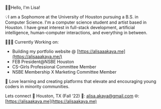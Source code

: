 👋🏽Hello, I'm Lisa!

💡I am a Sophomore at the University of Houston pursuing a B.S. in Computer Science. I'm a computer science student and artist based in Houston. I have great interest in full-stack development, artificial intelligence, human-computer interactions, and everything in between.

👩🏽‍💻 Currently Working on:
+ Building my portfolio website @ [https://alisaaakaya.me](https://alisaaakaya.me/)
+ FEB President@NSBE Houston
+ CS-Girls Professional Committee Member
+ NSBE Membership X Marketing Committee Member

🌱 Love learning and creating platforms that elevate and encouraging young coders in minority communities.

Lets connect
📍 Houston, TX (Fall ‘22)
📧: [alisa.akaya@gmail.com](mailto:alisa.akaya@gmail.com)
🌐: [https://alisaakaya.me](https://alisaakaya.me)
